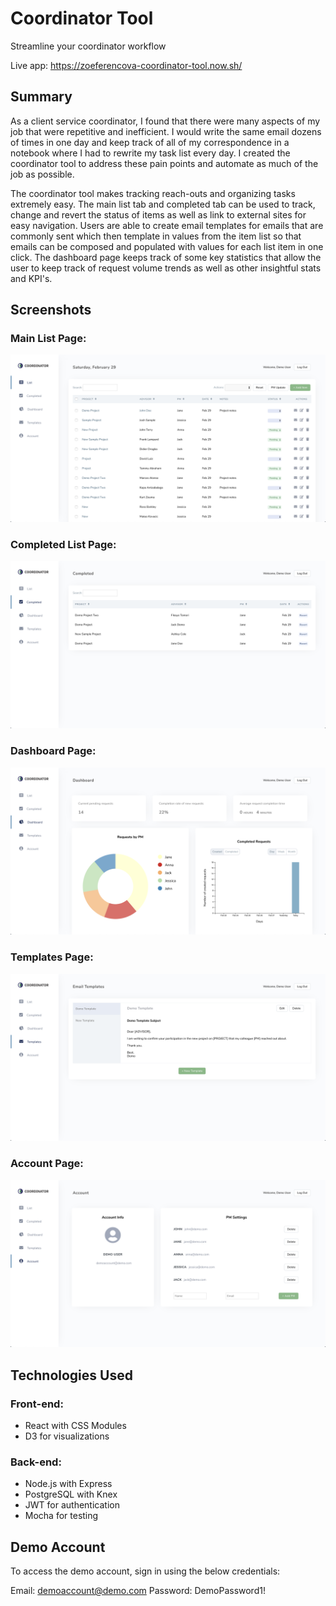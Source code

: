 # Coordinator Tool
Streamline your coordinator workflow

Live app: https://zoeferencova-coordinator-tool.now.sh/

## Summary

As a client service coordinator, I found that there were many aspects of my job that were repetitive and inefficient. I would write the same email dozens of times in one day and keep track of all of my correspondence in a notebook where I had to rewrite my task list every day. I created the coordinator tool to address these pain points and automate as much of the job as possible.

The coordinator tool makes tracking reach-outs and organizing tasks extremely easy. The main list tab and completed tab can be used to track, change and revert the status of items as well as link to external sites for easy navigation. Users are able to create email templates for emails that are commonly sent which then template in values from the item list so that emails can be composed and populated with values for each list item in one click. The dashboard page keeps track of some key statistics that allow the user to keep track of request volume trends as well as other insightful stats and KPI's.

## Screenshots

### Main List Page:

![Main List Page](src/images/main-list-screenshot.png)

### Completed List Page:

![Completed List Page](src/images/completed-list-screenshot.png)

### Dashboard Page:

![Dashboard Page](src/images/dashboard-screenshot.png)

### Templates Page:

![Template Page](src/images/templates-screenshot.png)

### Account Page:

![Account Page](src/images/account-screenshot.png)

## Technologies Used

### Front-end:
* React with CSS Modules
* D3 for visualizations

### Back-end:
* Node.js with Express
* PostgreSQL with Knex
* JWT for authentication
* Mocha for testing

## Demo Account

To access the demo account, sign in using the below credentials:

Email: demoaccount@demo.com
Password: DemoPassword1!

